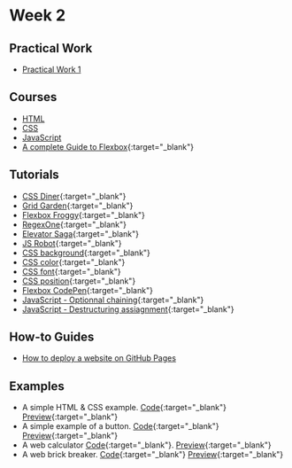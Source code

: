 # Week 2

## Practical Work

- [Practical Work 1](/web-course/practical-works/practical-work-1/)

## Courses

- [HTML](/web-course/courses/html/)
- [CSS](/web-course/courses/css/)
- [JavaScript](/web-course/courses/javascript/)
- [A complete Guide to Flexbox](https://css-tricks.com/snippets/css/a-guide-to-flexbox/){:target="_blank"}

## Tutorials

- [CSS Diner](https://flukeout.github.io/){:target="_blank"}
- [Grid Garden](https://cssgridgarden.com/){:target="_blank"}
- [Flexbox Froggy](https://flexboxfroggy.com/){:target="_blank"}
- [RegexOne](https://regexone.com/){:target="_blank"}
- [Elevator Saga](https://play.elevatorsaga.com/){:target="_blank"}
- [JS Robot](https://lab.reaal.me/jsrobot/#level=1&language=en){:target="_blank"}
- [CSS background](https://developer.mozilla.org/en-US/docs/Web/CSS/background){:target="_blank"}
- [CSS color](https://developer.mozilla.org/en-US/docs/Web/CSS/color){:target="_blank"}
- [CSS font](https://developer.mozilla.org/en-US/docs/Web/CSS/font){:target="_blank"}
- [CSS position](https://developer.mozilla.org/en-US/docs/Web/CSS/position){:target="_blank"}
- [Flexbox CodePen](https://codepen.io/bchapuis-the-decoder/embed/ZEoawVE?height=265&theme-id=light&default-tab=html,result){:target="_blank"}
- [JavaScript - Optionnal chaining](https://developer.mozilla.org/en-US/docs/Web/JavaScript/Reference/Operators/Optional_chaining){:target="_blank"}
- [JavaScript - Destructuring assiagnment](https://developer.mozilla.org/en-US/docs/Web/JavaScript/Reference/Operators/Destructuring_assignment){:target="_blank"}

## How-to Guides

- [How to deploy a website on GitHub Pages](/web-course/how-to-guides/how-to-deploy-on-github-pages/)

## Examples

- A simple HTML & CSS example. [Code](https://github.com/HEIG-VD-WEB/html-css-example){:target="_blank"} [Preview](https://heig-vd-web.github.io/html-css-example/){:target="_blank"}
- A simple example of a button. [Code](https://github.com/HEIG-VD-WEB/button-example){:target="_blank"} [Preview](https://heig-vd-web.github.io/button-example/){:target="_blank"}
- A web calculator [Code](https://github.com/HEIG-VD-WEB/calculator-example){:target="_blank"}. [Preview](https://heig-vd-web.github.io/calculator-example/){:target="_blank"}
- A web brick breaker. [Code](https://github.com/HEIG-VD-WEB/brick-breaker-example){:target="_blank"} [Preview](https://heig-vd-web.github.io/brick-breaker-example/){:target="_blank"}

